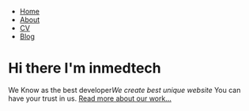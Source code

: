 <!DOCTYPE html>
<html>
	<head>
		<title>Inspiration Media Tech</title>
	</head>
	<body>
		<nav>
    		<ul>
        		<li><a href="/">Home</a></li>
	        	<li><a href="/about">About</a></li>
        		<li><a href="/cv">CV</a></li>
        		<li><a href="/blog">Blog</a></li>
    		</ul>
		</nav>
		<div class="container">
    		<div class="blurb">
        		<h1>Hi there I'm inmedtech</h1>
				<p>We Know as the best developer<em>We create best unique website</em> You can have your trust in us. <a href="/about">Read more about our work...</a></p>
